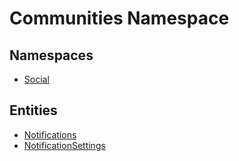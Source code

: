 ﻿---
uid: Communities
---
# Communities Namespace
## Namespaces
- [Social](Communities.Social.md)  

## Entities
- [Notifications](Communities.Notifications.md)  
- [NotificationSettings](Communities.NotificationSettings.md)  

